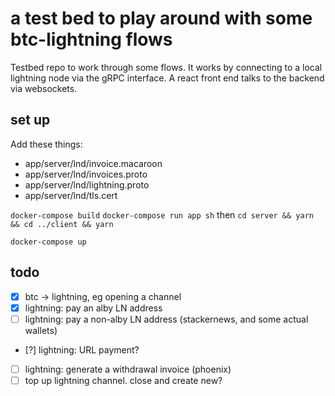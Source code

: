 # a test bed to play around with some btc-lightning flows

Testbed repo to work through some flows.
It works by connecting to a local lightning node via the gRPC interface. A react front end talks to the backend via websockets.

## set up

Add these things:

- app/server/lnd/invoice.macaroon
- app/server/lnd/invoices.proto
- app/server/lnd/lightning.proto
- app/server/lnd/tls.cert

`docker-compose build`
`docker-compose run app sh` then `cd server && yarn && cd ../client && yarn`

`docker-compose up`

## todo

- [x] btc -> lightning, eg opening a channel
- [x] lightning: pay an alby LN address
- [ ] lightning: pay a non-alby LN address (stackernews, and some actual wallets)
- [?] lightning: URL payment?
- [ ] lightning: generate a withdrawal invoice (phoenix)
- [ ] top up lightning channel. close and create new?
